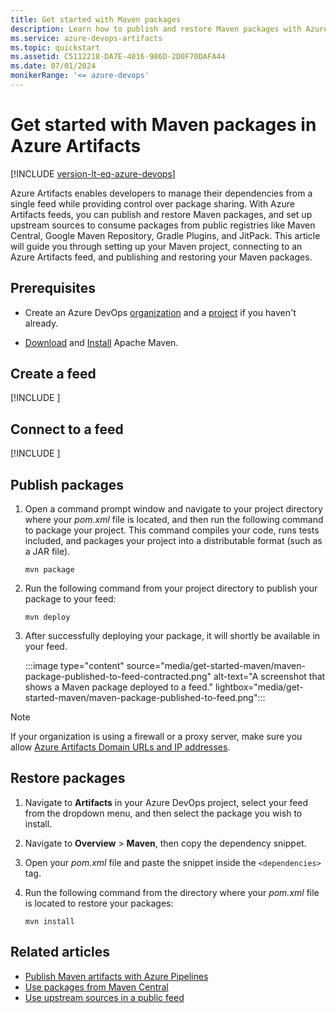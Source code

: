 ```yaml
---
title: Get started with Maven packages
description: Learn how to publish and restore Maven packages with Azure Artifacts.
ms.service: azure-devops-artifacts
ms.topic: quickstart
ms.assetid: C5112218-DA7E-4016-986D-2D0F70DAFA44
ms.date: 07/01/2024
monikerRange: '<= azure-devops'
---
```


# Get started with Maven packages in Azure Artifacts

[!INCLUDE [version-lt-eq-azure-devops](../includes/version-lt-eq-azure-devops.md)]

Azure Artifacts enables developers to manage their dependencies from a single feed while providing control over package sharing. With Azure Artifacts feeds, you can publish and restore Maven packages, and set up upstream sources to consume packages from public registries like Maven Central, Google Maven Repository, Gradle Plugins, and JitPack. This article will guide you through setting up your Maven project, connecting to an Azure Artifacts feed, and publishing and restoring your Maven packages.

## Prerequisites

- Create an Azure DevOps [organization](../organizations/accounts/create-organization.md) and a [project](../organizations/projects/create-project.md#create-a-project) if you haven't already.

- [Download](https://maven.apache.org/download.cgi) and [Install](https://maven.apache.org/install.html) Apache Maven.

## Create a feed

[!INCLUDE [](includes/create-feed.md)]

## Connect to a feed

[!INCLUDE [](includes/maven/pom-and-settings.md)]

## Publish packages

1. Open a command prompt window and navigate to your project directory where your *pom.xml* file is located, and then run the following command to package your project. This command compiles your code, runs tests included, and packages your project into a distributable format (such as a JAR file).

    ```
    mvn package
    ```

1. Run the following command from your project directory to publish your package to your feed:

    ```
    mvn deploy
    ```

1. After successfully deploying your package, it will shortly be available in your feed.

    :::image type="content" source="media/get-started-maven/maven-package-published-to-feed-contracted.png" alt-text="A screenshot that shows a Maven package deployed to a feed." lightbox="media/get-started-maven/maven-package-published-to-feed.png":::

> [!NOTE]
> If your organization is using a firewall or a proxy server, make sure you allow [Azure Artifacts Domain URLs and IP addresses](../organizations/security/allow-list-ip-url.md#azure-artifacts).

## Restore packages

1. Navigate to **Artifacts** in your Azure DevOps project, select your feed from the dropdown menu, and then select the package you wish to install.

1. Navigate to **Overview** > **Maven**, then copy the dependency snippet.

1. Open your *pom.xml* file and paste the snippet inside the `<dependencies>` tag.

1. Run the following command from the directory where your *pom.xml* file is located to restore your packages:

    ```
    mvn install
    ```

## Related articles

- [Publish Maven artifacts with Azure Pipelines](../pipelines/artifacts/publish-maven-artifacts.md)
- [Use packages from Maven Central](maven/upstream-sources.md)
- [Use upstream sources in a public feed](how-to/public-feeds-upstream-sources.md)
